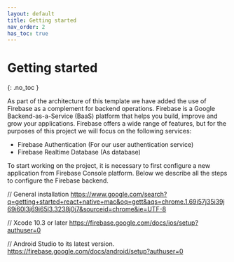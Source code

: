 ```yaml
---
layout: default
title: Getting started
nav_order: 2
has_toc: true
---
```

# Getting started
{: .no_toc }

As part of the architecture of this template we have added the use of Firebase as a complement for backend operations. Firebase is a Google Backend-as-a-Service (BaaS) platform that helps you build, improve and grow your applications. Firebase offers a wide range of features, but for the purposes of this project we will focus on the following services:

* Firebase Authentication (For our user authentication service)
* Firebase Realtime Database (As database)
<!-- * Cloud Messaging (For Push Notifications) -->

To start working on the project, it is necessary to first configure a new application from Firebase Console platform. Below we describe all the steps to configure the Firebase backend.

// General installation
https://www.google.com/search?q=getting+started+react+native+mac&oq=gett&aqs=chrome.1.69i57j35i39j69i60l3j69i65l3.3238j0j7&sourceid=chrome&ie=UTF-8

// Xcode 10.3 or later
https://firebase.google.com/docs/ios/setup?authuser=0

// Android Studio to its latest version.
https://firebase.google.com/docs/android/setup?authuser=0